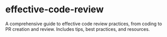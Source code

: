 # effective-code-review
A comprehensive guide to effective code review practices, from coding to PR creation and review. Includes tips, best practices, and resources.
